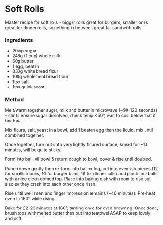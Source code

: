 # Soft Rolls

Master recipe for soft rolls - bigger rolls great for burgers, smaller ones great for dinner rolls, 
something in between great for sandwich rolls.

### Ingredients

* 2tbsp sugar
* 248g (1 cup) whole milk
* 60g butter
* 1 egg, beaten
* 330g white bread flour
* 100g wholemeal bread flour 
* 1tsp salt 
* 1tsp quick yeast

### Method 

Melt/warm together sugar, milk and butter in microwave (~90-120 seconds) - stir to ensure sugar 
dissolved, check temp <50°, wait to cool below that if too hot.

Mix flours, salt, yeast in a bowl, add 1 beaten egg then the liquid, mix until combined together.

Once together, turn out onto very lightly floured surface, knead for ~10 minutes, will be quite 
sticky. 

Form into ball, oil bowl & return dough to bowl, cover & rise until doubled. 

Punch down gently then re-form into ball or log, cut into even-ish pieces (12 for smallish buns, 
10 for burger buns, 16 for dinner rolls) and pinch into balls with a nice clean domed top. Place 
into baking dish with room to rise but also so they crash into each other once risen. 

Rise until well risen and finger impression remains  (~40 minutes). Pre-heat oven to 160° while 
rising.

Bake for 22-23 minutes at 160°, turning once for even browning. Once done, brush tops with melted
butter then put into teatowel ASAP to keep lovely and soft.
